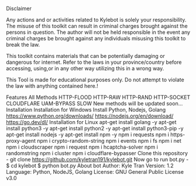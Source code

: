 Disclaimer

Any actions and or activities related to Kylebot is solely your responsibility. The misuse of this toolkit can result in criminal charges brought against the persons in question. The author will not be held responsible in the event any criminal charges be brought against any individuals misusing this toolkit to break the law.

This toolkit contains materials that can be potentially damaging or dangerous for internet. Refer to the laws in your province/country before accessing, using,or in any other way utilizing this in a wrong way.

This Tool is made for educational purposes only. Do not attempt to violate the law with anything contained here.!

Features
All Methods
HTTP-FLOOD
HTTP-RAW
HTTP-RAND
HTTP-SOCKET
CLOUDFLARE
UAM-BYPASS
SLOW
New methods will be updated soon...
Installation
Installation for Windows
Install Python, Nodejs, Golang
https://www.python.org/downloads/
https://nodejs.org/en/download/
https://go.dev/dl/
Installation for Linux
apt-get install golang -y
apt-get install python3 -y
apt-get install python2 -y
apt-get install python3-pip -y
apt-get install nodejs -y
apt-get install npm -y
npm i requests
npm i https-proxy-agent
npm i crypto-random-string
npm i events
npm i fs
npm i net
npm i cloudscraper
npm i request
npm i hcaptcha-solver
npm i randomstring
npm i cluster
npm i cloudflare-bypasser
Clone this repository -
git clone https://github.com/kyletran191/kylebot.git
Now go to run bot.py -
$ cd kylebot
$ python bot.py
About bot
Author: Kyle Tran
Version: 1.2
Language: Python, NodeJS, Golang
License: GNU General Public License v3.0

